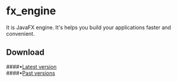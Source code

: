 # fx_engine
It is JavaFX engine. It's helps you build your applications faster and convenient.</br>
## Download
####•[Latest version](https://github.com/GORR174/fx_engine/tree/master/build) </br>
####•[Past versions](https://github.com/GORR174/fx_engine/tree/master/past_versions)
